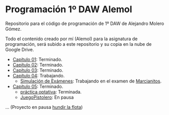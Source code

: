 # Programación 1º DAW Alemol
Repositorio para el código de programación de 1º DAW de Alejandro Molero Gómez.

Todo el contenido creado por mí (Alemol) para la asignatura de programación, será subido a este repositorio y su copia en la nube de Google Drive. 

* [Capítulo 01](https://github.com/alemolamg/ProgramacionDAW1/tree/master/src/Capitulo01/bloque1): Terminado.
* [Capítulo 02](https://github.com/alemolamg/ProgramacionDAW1/tree/master/src/capitulo02): Terminado.
* [Capítulo 03](https://github.com/alemolamg/ProgramacionDAW1/tree/master/src/capitulo03): Terminado.
* [Capítulo 04](https://github.com/alemolamg/ProgramacionDAW1/tree/master/src/capitulo04): Trabajando.
  * [Simulación de Exámenes](https://github.com/alemolamg/ProgramacionDAW1/tree/master/src/simulacionExamenes): Trabajando en el examen de [Marcianitos](https://github.com/alemolamg/ProgramacionDAW1/tree/master/src/simulacionExamenes/marcianitos).
* [Capítulo 05](https://github.com/alemolamg/ProgramacionDAW1/tree/master/src/capitulo05): Terminado.
  * [práctica optativa](https://github.com/alemolamg/ProgramacionDAW1/tree/master/src/capitulo05/optativo01): Terminada.
  * [JuegoPistolero](https://github.com/alemolamg/ProgramacionDAW1/tree/master/src/capitulo05/juegoPistolero): En pausa


 ... (Proyecto en pausa [hundir la flota](https://github.com/alemolamg/hundirLaFlotaDAW))
